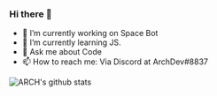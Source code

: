 ### Hi there 👋
- 🔭 I’m currently working on Space Bot
- 🌱 I’m currently learning JS.
- 💬 Ask me about  Code
- 📫 How to reach me: Via Discord at ArchDev#8837



![ARCH's github stats](https://github-readme-stats.vercel.app/api?username=ARCHERYT&show_icons=true&theme=radical)

